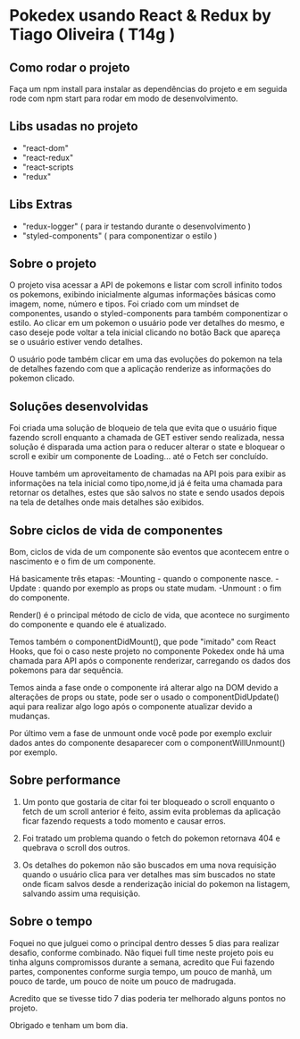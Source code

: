 # Pokedex usando React & Redux by Tiago Oliveira ( T14g )
## Como rodar o projeto

Faça um npm install para instalar as dependências do projeto e em seguida rode com npm start para rodar em modo de desenvolvimento.

## Libs usadas no projeto
- "react-dom"
- "react-redux"
- "react-scripts
- "redux"
## Libs Extras
- "redux-logger" ( para ir testando durante o desenvolvimento )
- "styled-components" ( para componentizar o estilo )


## Sobre o projeto

O projeto visa acessar a API de pokemons e listar com scroll infinito todos os pokemons, exibindo inicialmente algumas informações básicas como imagem, nome, número e tipos.
Foi criado com um mindset de componentes, usando o styled-components para também componentizar o estilo.
Ao clicar em um pokemon o usuário pode ver detalhes do mesmo, e caso deseje pode voltar a tela inicial clicando no botão Back que apareça se o usuário estiver vendo detalhes.

O usuário pode também clicar em uma das evoluções do pokemon na tela de detalhes fazendo com que a aplicação renderize as informações do pokemon clicado.

## Soluções desenvolvidas
Foi criada uma solução de bloqueio de tela que evita que o usuário fique fazendo scroll enquanto a chamada de GET estiver sendo realizada, nessa solução é disparada uma action para o reducer alterar o state e bloquear o scroll e exibir um componente de Loading... até o Fetch ser concluído.

Houve também um aproveitamento de chamadas na API pois para exibir as informações na tela inicial como tipo,nome,id já é feita uma chamada para retornar os detalhes, estes que são salvos no state e sendo usados depois na tela de detalhes onde mais detalhes são exibidos.

## Sobre ciclos de vida de componentes

Bom, ciclos de vida de um componente são eventos que acontecem entre o nascimento e o fim de um componente.

Há basicamente três etapas:
-Mounting - quando o componente nasce.
-Update : quando por exemplo as props ou state mudam.
-Unmount : o fim do componente.

Render() é o principal método de ciclo de vida, que acontece no surgimento do componente e quando ele é atualizado.

Temos também o componentDidMount(), que pode "imitado" com React Hooks, que foi o caso neste projeto no componente Pokedex onde há uma chamada para API após o componente renderizar, carregando os dados dos pokemons para dar sequência.

Temos ainda a fase onde o componente irá alterar algo na DOM devido a alterações de props ou state, pode ser o usado o componentDidUpdate() aqui para realizar algo logo após o componente atualizar devido a mudanças.

Por último vem a fase de unmount onde você pode por exemplo excluir dados antes do componente desaparecer com o componentWillUnmount() por exemplo.


## Sobre performance

1) Um ponto que gostaria de citar foi ter bloqueado o scroll enquanto o fetch de um scroll anterior é feito, assim evita problemas da aplicação ficar fazendo requests a todo momento e causar erros.

2) Foi tratado um problema quando o fetch do pokemon retornava 404 e quebrava o scroll dos outros.

3) Os detalhes do pokemon não são buscados em uma nova requisição quando o usuário clica para ver detalhes mas sim buscados no state onde ficam salvos desde a renderização inicial do pokemon na listagem, salvando assim uma requisição.


## Sobre o tempo
Foquei no que julguei como o principal dentro desses 5 dias para realizar desafio, conforme combinado.
Não fiquei full time neste projeto pois eu tinha alguns compromissos  durante a semana, acredito que Fui fazendo partes, componentes conforme surgia tempo, um pouco de manhã, um pouco de tarde, um pouco de noite um pouco de madrugada.

Acredito que se tivesse tido 7 dias poderia ter melhorado alguns pontos no projeto.


Obrigado e tenham um bom dia.